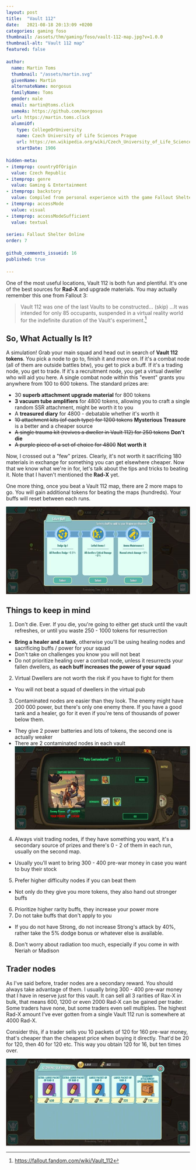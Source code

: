 ```yaml
---
layout: post
title:  "Vault 112"
date:   2021-08-18 20:13:09 +0200
categories: gaming foso
thumbnail: /assets/thm/gaming/foso/vault-112-map.jpg?v=1.0.0
thumbnail-alt: "Vault 112 map"
featured: false

author:
  name: Martin Toms
  thumbnail: "/assets/martin.svg"
  givenName: Martin
  alternateName: morgosus
  familyName: Toms
  gender: male
  email: martin@toms.click
  sameAs: https://github.com/morgosus
  url: https://martin.toms.click
  alumniOf:
    type: CollegeOrUniversity
    name: Czech University of Life Sciences Prague
    url: https://en.wikipedia.org/wiki/Czech_University_of_Life_Sciences_Prague
    startDate: 1906

hidden-meta:
- itemprop: countryOfOrigin
  value: Czech Republic
- itemprop: genre
  value: Gaming & Entertainment
- itemprop: backstory
  value: Compiled from personal experience with the game Fallout Shelter Online
- itemprop: accessMode
  value: visual
- itemprop: accessModeSufficient
  value: textual

series: Fallout Shelter Online
order: 7

github_comments_issueid: 16
published: true

---
```


One of the most useful locations, Vault 112 is both fun and plentiful. It's one of the best sources for **Rad-X** and upgrade materials. You may actually remember this one from Fallout 3:

> Vault 112 was one of the last Vaults to be constructed... (skip) ...It was intended for only 85 occupants, suspended in a virtual reality world for the indefinite duration of the Vault's experiment.[^1]

## So, What Actually Is It?

A simulation! Grab your main squad and head out in search of **Vault 112 tokens**. You pick a node to go to, finish it and move on. If it's a combat node (all of them are outside battles btw), you get to pick a buff. If it's a trading node, you get to trade. If it's a recruitment node, you get a virtual dweller who will aid you here. A single combat node within this "event" grants you anywhere from 100 to 600 tokens. The standard prizes are:

- 30 **superb attachment upgrade material** for 800 tokens
- **3 vacuum tube amplifiers** for 4800 tokens, allowing you to craft a single random SSR attachment, might be worth it to you
- A **treasured diary** for 4800 - debatable whether it's worth it
- ~~10 attachment kits (of each type) for 1200 tokens~~ **Mysterious Treasure** is a better and a cheaper source
- ~~A single trauma kit (revives a dweller in Vault 112) for 250 tokens~~ **Don't die**
- ~~A purple piece of a set of choice for 4800~~ **Not worth it**

Now, I crossed out a "few" prizes. Clearly, it's not worth it sacrificing 180 materials in exchange for something you can get elsewhere cheaper. Now that we know what we're in for, let's talk about the tips and tricks to beating it. Note that I haven't mentioned the **Rad-X** yet.

One more thing, once you beat a Vault 112 map, there are 2 more maps to go. You will gain additional tokens for beating the maps (hundreds). Your buffs will reset between each runs.

![Buffs from combat nodes](/assets/thm/gaming/foso/buff.jpg?v=1.0.0)

## Things to keep in mind

1. Don't die. Ever. If you die, you're going to either get stuck until the vault refreshes, or until you waste 250 - 1000 tokens for resurrection
  - **Bring a healer and a tank**, otherwise you'll be using healing nodes and sacrificing buffs / power for your squad
  - Don't take on challenges you know you will not beat
  - Do not prioritize healing over a combat node, unless it resurrects your fallen dwellers, as **each buff increases the power of your squad**
2. Virtual Dwellers are not worth the risk if you have to fight for them
  - You will not beat a squad of dwellers in the virtual pub
3. Contaminated nodes are easier than they look. The enemy might have 200 000 power, but there's only one enemy there. If you have a good tank and a healer, go for it even if you're tens of thousands of power below them.
  - They give 2 power batteries and lots of tokens, the second one is actually weaker
  - There are 2 contaminated nodes in each vault
![Contaminated nodes are actually easy to beat](/assets/thm/gaming/foso/contaminated.jpg?v=1.0.0)
4. Always visit trading nodes, if they have something you want, it's a secondary source of prizes and there's 0 - 2 of them in each run, usually on the second map.
  - Usually you'll want to bring 300 - 400 pre-war money in case you want to buy their stock
5. Prefer higher difficulty nodes if you can beat them
  - Not only do they give you more tokens, they also hand out stronger buffs
6. Prioritize higher rarity buffs, they increase your power more
7. Do not take buffs that don't apply to you
  - If you do not have Strong, do not increase Strong's attack by 40%, rather take the 5% dodge bonus or whatever else is available.
8. Don't worry about radiation too much, especially if you come in with Neriah or Madison

## Trader nodes

As I've said before, trader nodes are a secondary reward. You should always take advantage of them. I usually bring 300 - 400 pre-war money that I have in reserve just for this vault. It can sell all 3 rarities of Rax-X in bulk, that means 600, 1200 or even 2000 Rad-X can be gained per trader. Some traders have none, but some traders even sell multiples. The highest Rad-X amount I've ever gotten from a single Vault 112 run is somewhere at 4000 Rad-X.

Consider this, if a trader sells you 10 packets of 120 for 160 pre-war money, that's cheaper than the cheapest price when buying it directly. That'd be 20 for 120, then 40 for 120 etc. This way you obtain 120 for 16, but ten times over.

![An example of the trader's stock](/assets/thm/gaming/foso/glowing-sea-trader.jpg?v=1.0.0)


[^1]: https://fallout.fandom.com/wiki/Vault_112